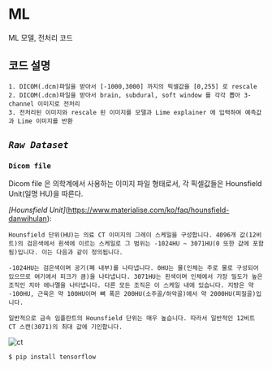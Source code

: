 # ML
ML 모델, 전처리 코드

## 코드 설명
    1. DICOM(.dcm)파일을 받아서 [-1000,3000] 까지의 픽셀값을 [0,255] 로 rescale
    2. DICOM(.dcm)파일을 받아서 brain, subdural, soft window 를 각각 뽑아 3-channel 이미지로 전처리
    3. 전처리된 이미지와 rescale 된 이미지를 모델과 Lime explainer 에 입력하여 예측값과 Lime 이미지를 반환

## *```Raw Dataset```*
### ```Dicom file```

Dicom file 은 의학계에서 사용하는 이미지 파일 형태로서, 각 픽셀값들은 Hounsfield Unit(일명 HU)을 따른다.

*[Hounsfield Unit]*(https://www.materialise.com/ko/faq/hounsfield-danwihulan):
```
Hounsfield 단위(HU)는 의료 CT 이미지의 그레이 스케일을 구성합니다. 4096개 값(12비트)의 검은색에서 흰색에 이르는 스케일로 그 범위는 -1024HU ~ 3071HU(0 또한 값에 포함됨)입니다. 이는 다음과 같이 정의됩니다.

-1024HU는 검은색이며 공기(폐 내부)를 나타냅니다. 0HU는 물(인체는 주로 물로 구성되어 있으므로 여기에서 피크가 큼)을 나타냅니다. 3071HU는 흰색이며 인체에서 가장 밀도가 높은 조직인 치아 에나멜을 나타냅니다. 다른 모든 조직은 이 스케일 내에 있습니다. 지방은 약 -100HU, 근육은 약 100HU이며 뼈 폭은 200HU(소주골/하악골)에서 약 2000HU(피질골)입니다.

일반적으로 금속 임플란트의 Hounsfield 단위는 매우 높습니다. 따라서 일반적인 12비트 CT 스캔(3071)의 최대 값에 기인합니다.
```
![ct](https://user-images.githubusercontent.com/53938323/179692161-43f0c064-423b-4bc7-ae50-13530074d16a.gif)

```
$ pip install tensorflow
```
